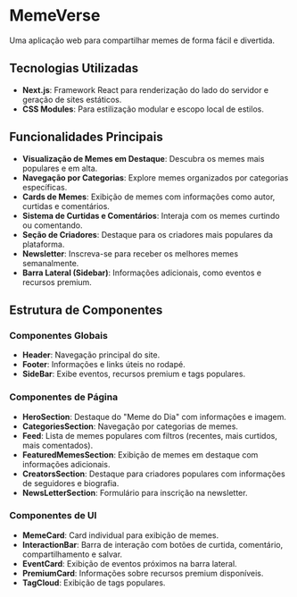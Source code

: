 # MemeVerse

Uma aplicação web para compartilhar memes de forma fácil e divertida.

## Tecnologias Utilizadas

- **Next.js**: Framework React para renderização do lado do servidor e geração de sites estáticos.
- **CSS Modules**: Para estilização modular e escopo local de estilos.

## Funcionalidades Principais

- **Visualização de Memes em Destaque**: Descubra os memes mais populares e em alta.
- **Navegação por Categorias**: Explore memes organizados por categorias específicas.
- **Cards de Memes**: Exibição de memes com informações como autor, curtidas e comentários.
- **Sistema de Curtidas e Comentários**: Interaja com os memes curtindo ou comentando.
- **Seção de Criadores**: Destaque para os criadores mais populares da plataforma.
- **Newsletter**: Inscreva-se para receber os melhores memes semanalmente.
- **Barra Lateral (Sidebar)**: Informações adicionais, como eventos e recursos premium.

## Estrutura de Componentes

### **Componentes Globais**
- **Header**: Navegação principal do site.
- **Footer**: Informações e links úteis no rodapé.
- **SideBar**: Exibe eventos, recursos premium e tags populares.

### **Componentes de Página**
- **HeroSection**: Destaque do "Meme do Dia" com informações e imagem.
- **CategoriesSection**: Navegação por categorias de memes.
- **Feed**: Lista de memes populares com filtros (recentes, mais curtidos, mais comentados).
- **FeaturedMemesSection**: Exibição de memes em destaque com informações adicionais.
- **CreatorsSection**: Destaque para criadores populares com informações de seguidores e biografia.
- **NewsLetterSection**: Formulário para inscrição na newsletter.

### **Componentes de UI**
- **MemeCard**: Card individual para exibição de memes.
- **InteractionBar**: Barra de interação com botões de curtida, comentário, compartilhamento e salvar.
- **EventCard**: Exibição de eventos próximos na barra lateral.
- **PremiumCard**: Informações sobre recursos premium disponíveis.
- **TagCloud**: Exibição de tags populares.

